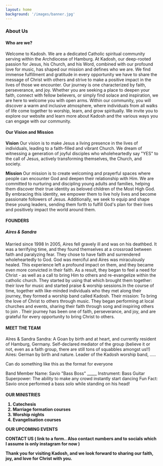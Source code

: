 ```yaml
---
layout: home
background: '/images/banner.jpg'
---
```

<div class="container mt-4">
  <h3 class="post-title mb-4">About Us</h3>
  <h4>Who are we?</h4>
  <p class="mt-0">
    Welcome to Kadosh. We are a dedicated Catholic spiritual community serving within the Archdiocese of Hamburg. At Kadosh, our deep-rooted passion for Jesus, his Church, and his Word, combined with our profound love for music, has shaped our mission and defines who we are. We find immense fulfillment and gratitude in every opportunity we have to share the message of Christ with others and strive to make a positive impact in the lives of those we encounter. Our journey is one characterized by faith, perseverance, and joy. Whether you are seeking a place to deepen your faith, connect with fellow believers, or simply find solace and inspiration, we are here to welcome you with open arms. Within our community, you will discover a warm and inclusive atmosphere, where individuals from all walks of life come together to worship, learn, and grow spiritually. We invite you to explore our website and learn more about Kadosh and the various ways you can engage with our community.
  </p>
  
<h4>Our Vision and Mission</h4>
<p class="mt-0">
<b>Vision</b> Our vision is to make Jesus a living presence in the lives of individuals, leading to a faith-filled and vibrant Church. We dream of witnessing a generation of joyful disciples who wholeheartedly say "YES" to the call of Jesus, actively transforming themselves, the Church, and society.

<b>Mission</b> Our mission is to create welcoming and prayerful spaces where people can encounter God and deepen their relationship with Him. We are committed to nurturing and discipling young adults and families, helping them discover their true identity as beloved children of the Most High God. By embracing this identity, we empower them to live holy lives and become passionate followers of Jesus. Additionally, we seek to equip and shape these young leaders, sending them forth to fulfill God's plan for their lives and positively impact the world around them.
</p>
  
<h4>FOUNDERS</h4>
<h5>Aires & Sandra</h5>
Married since 1998
In 2005, Aires fell gravely ill and was on his deathbed. It was a terrifying time, and they found themselves at a crossroad between faith and paralyzing fear. They chose to have faith and surrendered wholeheartedly to God. God was merciful and Aires was miraculously healed. This experience left a profound impact on them, and they became even more convicted in their faith. As a result, they began to feel a need for Christ - as well as a call to bring Him to others and re-evangelize within the catholic church. They started by using that which brought them together: their love for music and started praise & worship sessions.In the course of time, together with like-minded individuals who they met along their journey, they formed a worship band called Kadosh. Their mission: To bring the love of Christ to others through music. They began performing at local churches and events, sharing their faith through song and inspiring others to join . Their journey has been one of faith, perseverance, and joy, and  are grateful for every opportunity to bring Christ to others.


<h4>MEET THE TEAM</h4>
AIres & Sandra
Sandra: A Goan by birth and at heart, and currently resident of Hamburg, Germany. Self-declared mediator of the group (believe it or not, even as a faith group, there are still tons of squabbles amongst us!!) 
Aires: German by birth and nature. Leader of the Kadosh worship band, …..

Can do something like this as the format for everyone

Band Member Name: Savio "Bass Boss" _____
Instrument: Bass Guitar
Superpower: The ability to make any crowd instantly start dancing
Fun Fact: Savio once performed a bass solo while standing on his head!

<h4>OUR MINISTRIES
<ol>
  <li>Catechesis</li>
  <li>Marriage formation courses</li>
  <li>Worship nights</li>
  <li>Evangelisation courses</li>
</ol>

OUR UPCOMING EVENTS

CONTACT US ( link to a form.. Also contact numbers and to socials which I assume is only instagram for now )


Thank you for visiting Kadosh, and we look forward to sharing our faith, joy, and love for Christ with you.

  
</div>
